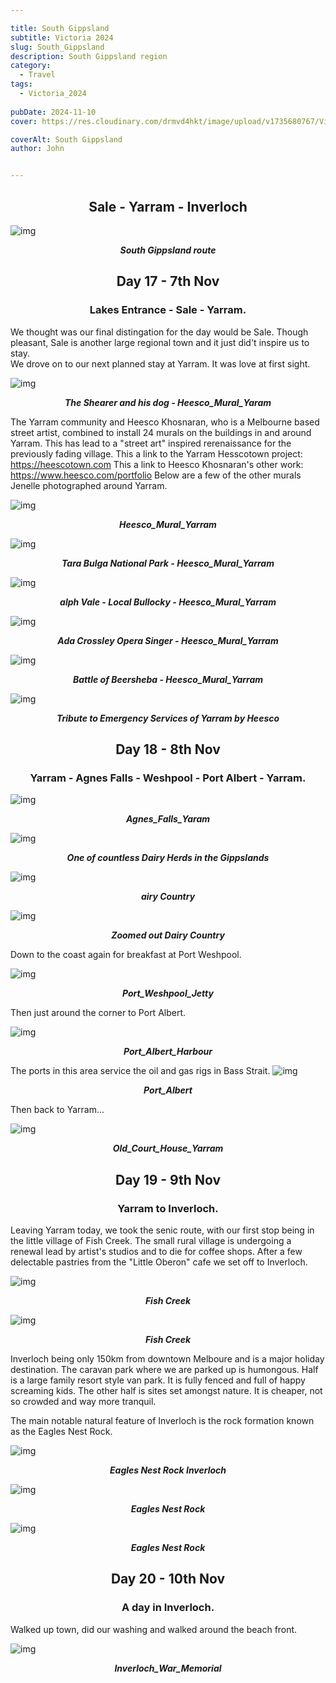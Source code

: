 ```yaml
---

title: South Gippsland
subtitle: Victoria 2024
slug: South_Gippsland
description: South Gippsland region
category:
  - Travel
tags:
  - Victoria_2024
  
pubDate: 2024-11-10
cover: https://res.cloudinary.com/drmvd4hkt/image/upload/v1735680767/Victoria_2024_Hero_Images/A_Hero_Eagles_Nest_Rock_Inverloch_2_P1064786-Edit-Edit_evujr6.jpg

coverAlt: South Gippsland
author: John


---
```


<h2 style="text-align:center; "> Sale - Yarram - Inverloch </h2>

![img](../../Images/South_Gippsland/Map_South_Gippsland.jpg)
***<p style="text-align:center; ">South Gippsland route </p>***

<h2 style="text-align:center; "> Day 17 - 7th Nov</h2>

<h3 style="text-align:center; "> Lakes Entrance - Sale - Yarram. </h3>


 We thought was our final distingation for the day would be Sale. Though pleasant, Sale is another large regional town and it just did't inspire us to stay.
<br />
We drove on to our next planned stay at Yarram. It was love at first sight.


![img](../../Images/South_Gippsland/Heesco_Mural_Yaram_2_P1064710.jpg)
 ***<p style="text-align:center; "> The Shearer and his dog - Heesco_Mural_Yaram </p>***

The Yarram community and Heesco Khosnaran, who is a Melbourne based street artist, combined to install 24 murals on the buildings in and around Yarram. This has lead to a "street art" inspired rerenaissance for the previously fading village.
This a link to the Yarram Hesscotown project: https://heescotown.com
This a link to Heesco Khosnaran's other work: https://www.heesco.com/portfolio 
Below are a few of the other murals Jenelle photographed around Yarram.

![img](../../Images/South_Gippsland/Heesco_Mural_Yaram_3_P1064716.jpg)
 ***<p style="text-align:center; "> Heesco_Mural_Yarram </p>***


![img](../../Images/South_Gippsland/Heesco_Mural_Yaram_5_P1064765.jpg)
 ***<p style="text-align:center; "> Tara Bulga National Park - Heesco_Mural_Yarram </p>***

![img](../../Images/South_Gippsland/Heesco_Mural_Yaram_1_P1064705.jpg)
 ***<p style="text-align:center; "> alph Vale - Local Bullocky - Heesco_Mural_Yarram </p>***

![img](../../Images/South_Gippsland/Heesco_Mural_Yaram_4_P1064754.jpg)
 ***<p style="text-align:center; "> Ada Crossley Opera Singer - Heesco_Mural_Yarram </p>***


![img](../../Images/South_Gippsland/Heesco_Mural_Yaram_6_P1064769.jpg)
 ***<p style="text-align:center; "> Battle of Beersheba - Heesco_Mural_Yarram </p>***

![img](../../Images/South_Gippsland/Heesco_Mural_Yaram_Story_P1064719.jpg)
 ***<p style="text-align:center; "> Tribute to Emergency Services of Yarram by Heesco </p>***


<h2 style="text-align:center; "> Day 18 - 8th Nov</h2>

<h3 style="text-align:center; "> Yarram - Agnes Falls - Weshpool - Port Albert - Yarram. </h3>

![img](../../Images/South_Gippsland/Agnes_Falls_Yaram.jpg)
 ***<p style="text-align:center; "> Agnes_Falls_Yaram </p>***
 
![img](../../Images/South_Gippsland/Dairy_Herd_Yaram_P1411859.jpg)
 ***<p style="text-align:center; "> One of countless Dairy Herds in the Gippslands </p>***

 
![img](../../Images/South_Gippsland/Dairy_Country_Yaram_P1411854.jpg)
 ***<p style="text-align:center; "> airy Country </p>***


![img](../../Images/South_Gippsland/Dairy_Country_Yaram_2_P1411864-Pano.jpg)
 ***<p style="text-align:center; "> Zoomed out Dairy Country </p>***


Down to the coast again for breakfast at Port Weshpool.

![img](../../Images/South_Gippsland/Port_Weshpool_Jetty_P1064731.jpg)
 ***<p style="text-align:center; "> Port_Weshpool_Jetty</p>***

 
Then just around the corner to Port Albert.

![img](../../Images/South_Gippsland/Port_Albert_Harbour.jpg)
 ***<p style="text-align:center; "> Port_Albert_Harbour </p>***

 The ports in this area service the oil and gas rigs in Bass Strait.
![img](../../Images/South_Gippsland/Port_Albert_P1064748.jpg)
 ***<p style="text-align:center; "> Port_Albert </p>***


Then back to Yarram...
 
 ![img](../../Images/South_Gippsland/Old_Court_House_Yaram_P1064708.jpg)
 ***<p style="text-align:center; "> Old_Court_House_Yarram </p>***

 <h2 style="text-align:center; "> Day 19 - 9th Nov</h2>

<h3 style="text-align:center; "> Yarram to Inverloch. </h3>


Leaving Yarram today, we took the senic route, with our first stop being in the little village of Fish Creek. The small rural village is undergoing a renewal lead by artist's studios and to die for coffee shops. After a few delectable pastries from the "Little Oberon" cafe we set off to Inverloch.


![img](../../Images/South_Gippsland/Fish_Creek_Street_Art_P1411894.jpg)
 ***<p style="text-align:center; "> Fish Creek </p>***


![img](../../Images/South_Gippsland/Fish_Creek_Street_Art_1_P1411902.jpg)
 ***<p style="text-align:center; "> Fish Creek </p>***


Inverloch being only 150km from downtown Melboure and is a major holiday destination. The caravan park where we are parked up is humongous. Half is a large family resort style van park. It is fully fenced and full of happy screaming kids. The other half is sites set amongst nature.  It is cheaper, not so crowded and way more tranquil.
<br />

The main notable natural feature of Inverloch is the rock formation known as the Eagles Nest Rock.

![img](../../Images/South_Gippsland/Eagles_Nest_Inverloch_DSC7782.jpg)
 ***<p style="text-align:center; "> Eagles Nest Rock Inverloch </p>***

 
![img](../../Images/South_Gippsland/Eagles_Nest_Rock_Inverloch_1_P1064783.jpg)
 ***<p style="text-align:center; "> Eagles Nest Rock </p>***


![img](../../Images/South_Gippsland/A_Hero_Eagles_Nest_Rock_Inverloch_2_P1064786-Edit-Edit.jpg)
 ***<p style="text-align:center; "> Eagles Nest Rock </p>***

<h2 style="text-align:center; "> Day 20 - 10th Nov</h2>

<h3 style="text-align:center; ">  A day in Inverloch. </h3>

Walked up town, did our washing and walked around the beach front.

![img](../../Images/South_Gippsland/Inverloch_War_Memorial_P1411989.jpg)
 ***<p style="text-align:center; "> Inverloch_War_Memorial </p>***

<!-- ![img](../../Images/South_Gippsland/.jpg)
 ***<p style="text-align:center; "> Replace </p>*** -->

 <!-- ![img](../../Images/South_Gippsland/.jpg)
 ***<p style="text-align:center; "> Replace </p>*** -->
